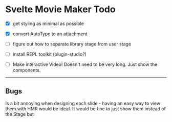# Svelte Movie Maker Todo

- [x] get styling as minimal as possible
- [x] convert AutoType to an attachment
- [ ] figure out how to separate library stage from user stage
- [ ] install REPL toolkit (plugin-studio?)

- [ ] Make interactive Video! Doesn't need to be very long. Just show the components.

---

## Bugs

Is a bit annoying when designing each slide - having an easy way to view them with HMR would be ideal. It would be fine to just show them instead of the Stage but
